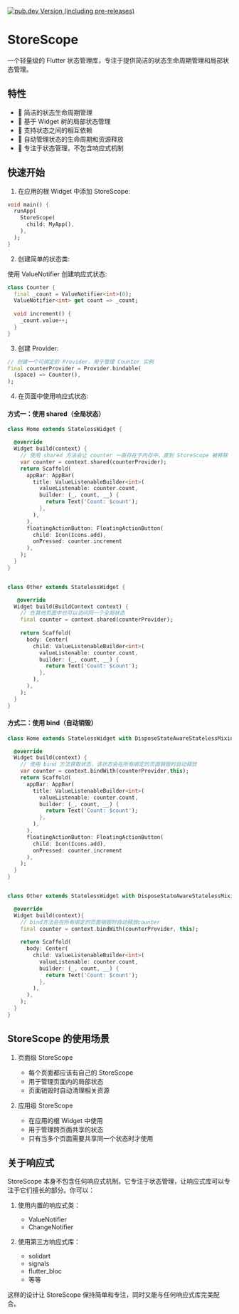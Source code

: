 <!-- 
This README describes the package. If you publish this package to pub.dev,
this README's contents appear on the landing page for your package.

For information about how to write a good package README, see the guide for
[writing package pages](https://dart.dev/tools/pub/writing-package-pages). 

For general information about developing packages, see the Dart guide for
[creating packages](https://dart.dev/guides/libraries/create-packages)
and the Flutter guide for
[developing packages and plugins](https://flutter.dev/to/develop-packages). 
-->
[![pub.dev Version (including pre-releases)](https://img.shields.io/pub/v/store_scope?include_prereleases)](https://pub.dev/packages/store_scope)
# StoreScope

一个轻量级的 Flutter 状态管理库，专注于提供简洁的状态生命周期管理和局部状态管理。

## 特性

- 🚀 简洁的状态生命周期管理
- 🔄 基于 Widget 树的局部状态管理
- 🔗 支持状态之间的相互依赖
- 🧹 自动管理状态的生命周期和资源释放
- 🎯 专注于状态管理，不包含响应式机制

## 快速开始


1. 在应用的根 Widget 中添加 StoreScope:

```dart
void main() {
  runApp(
    StoreScope(
      child: MyApp(),
    ),
  );
}
```

2. 创建简单的状态类:

 使用 ValueNotifier 创建响应式状态:

```dart
class Counter {
  final _count = ValueNotifier<int>(0);
  ValueNotifier<int> get count => _count;
  
  void increment() {
    _count.value++;
  }
}
```

3. 创建 Provider:

```dart
// 创建一个可绑定的 Provider，用于管理 Counter 实例
final counterProvider = Provider.bindable(
  (space) => Counter(),
);
```


4. 在页面中使用响应式状态:

#### 方式一：使用 shared（全局状态）

```dart
class Home extends StatelessWidget {

  @override
  Widget build(context) {
    // 使用 shared 方法会让 counter 一直存在于内存中，直到 StoreScope 被移除
    var counter = context.shared(counterProvider);
    return Scaffold(
      appBar: AppBar(
        title: ValueListenableBuilder<int>(
          valueListenable: counter.count,
          builder: (_, count, __) {
            return Text('Count: $count');
          },
        ),
      ),
      floatingActionButton: FloatingActionButton(
        child: Icon(Icons.add), 
        onPressed: counter.increment
      ),
    );
  }
}


class Other extends StatelessWidget {

   @override
  Widget build(BuildContext context) {
    // 在其他页面中也可以访问同一个全局状态
    final counter = context.shared(counterProvider);
    
    return Scaffold(
      body: Center(
        child: ValueListenableBuilder<int>(
          valueListenable: counter.count,
          builder: (_, count, __) {
            return Text('Count: $count');
          },
        ),
      ),
    );
  }
}
```

#### 方式二：使用 bind（自动销毁）

```dart
class Home extends StatelessWidget with DisposeStateAwareStatelessMixin{

  @override
  Widget build(context) {
    // 使用 bind 方法获取状态，该状态会在所有绑定的页面销毁时自动释放
    var counter = context.bindWith(counterProvider,this);
    return Scaffold(
      appBar: AppBar(
        title: ValueListenableBuilder<int>(
          valueListenable: counter.count,
          builder: (_, count, __) {
            return Text('Count: $count');
          },
        ),
      ),
      floatingActionButton: FloatingActionButton(
        child: Icon(Icons.add), 
        onPressed: counter.increment
      ),
    );
  }
}


class Other extends StatelessWidget with DisposeStateAwareStatelessMixin{

  @override
  Widget build(context){
    // bind方法会在所有绑定的页面销毁时自动释放counter
    final counter = context.bindWith(counterProvider, this);
    
    return Scaffold(
      body: Center(
        child: ValueListenableBuilder<int>(
          valueListenable: counter.count,
          builder: (_, count, __) {
            return Text('Count: $count');
          },
        ),
      ),
    );
  }
}
```




## StoreScope 的使用场景

1. 页面级 StoreScope
   - 每个页面都应该有自己的 StoreScope
   - 用于管理页面内的局部状态
   - 页面销毁时自动清理相关资源

2. 应用级 StoreScope
   - 在应用的根 Widget 中使用
   - 用于管理跨页面共享的状态
   - 只有当多个页面需要共享同一个状态时才使用

## 关于响应式

StoreScope 本身不包含任何响应式机制。它专注于状态管理，让响应式库可以专注于它们擅长的部分。你可以：

1. 使用内置的响应式类：
   - ValueNotifier
   - ChangeNotifier

2. 使用第三方响应式库：
   - solidart
   - signals
   - flutter_bloc
   - 等等

这样的设计让 StoreScope 保持简单和专注，同时又能与任何响应式库完美配合。

